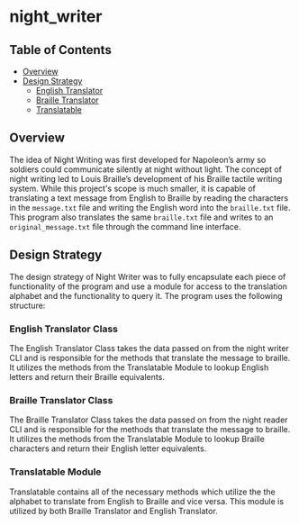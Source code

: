 # night_writer

## Table of Contents
- [Overview](#overview)
- [Design Strategy](#design-strategy)
  - [English Translator](#english_translator-class)
  - [Braille Translator](#braille_translator-class)
  - [Translatable](#translatable-module)

## Overview
The idea of Night Writing was first developed for Napoleon’s army so soldiers could communicate silently at night without light. The concept of night writing led to Louis Braille’s development of his Braille tactile writing system. While this project's scope is much smaller, it is capable of translating a text message from English to Braille by reading the characters in the `message.txt` file and writing the English word into the `braille.txt` file. This program also translates the same `braille.txt` file and writes to an `original_message.txt` file through the command line interface.

## Design Strategy
The design strategy of Night Writer was to fully encapsulate each piece of functionality of the program and use a module for access to the translation alphabet and the functionality to query it. The program uses the following structure:

### English Translator Class
The English Translator Class takes the data passed on from the night writer CLI and is responsible for the methods that translate the message to braille. It utilizes the methods from the Translatable Module to lookup English letters and return their Braille equivalents.

### Braille Translator Class
The Braille Translator Class takes the data passed on from the night reader CLI and is responsible for the methods that translate the message to braille. It utilizes the methods from the Translatable Module to lookup Braille characters and return their English letter equivalents.

### Translatable Module
Translatable contains all of the necessary methods which utilize the the alphabet to translate from English to Braille and vice versa. This module is utilized by both Braille Translator and English Translator.
